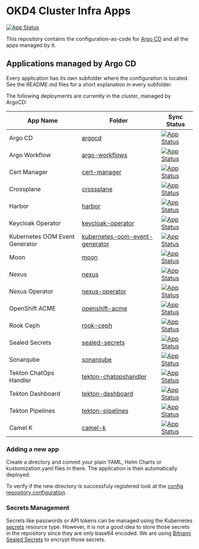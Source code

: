 # OKD4 Cluster Infra Apps

[![App Status](https://argocd.baloise.dev/api/badge?name=okd4-cluster-infra-apps-apps)](https://argocd.baloise.dev/applications/okd4-cluster-infra-apps-apps)

This repository contains the configuration-as-code for [Argo CD](https://argoproj.github.io/argo-cd/) and all the apps
managed by it.

## Applications managed by Argo CD

Every application has its own subfolder where the configuration is located. See the README.md files for a short
explanation in every subfolder.

The following deployments are currently in the cluster, managed by ArgoCD:

| App Name                   | Folder                                             | Sync Status                         |
| -------------------------- | -------------------------------------------------- | ------------------------------------|
| Argo CD                    |[argocd](argocd)                                    |[![App Status](https://argocd.baloise.dev/api/badge?name=argocd)](https://argocd.baloise.dev/applications/argocd)|
| Argo Workflow              |[argo-workflows](argo-workflows)                    |[![App Status](https://argocd.baloise.dev/api/badge?name=argo-workflows)](https://argocd.baloise.dev/applications/argo-workflows)|
| Cert Manager               |[cert-manager](cert-manager)                        |[![App Status](https://argocd.baloise.dev/api/badge?name=cert-manager)](https://argocd.baloise.dev/applications/cert-manager)|
| Crossplane                 |[crossplane](crossplane)                            |[![App Status](https://argocd.baloise.dev/api/badge?name=crossplane)](https://argocd.baloise.dev/applications/crossplane)|
| Harbor                     |[harbor](harbor)                                    |[![App Status](https://argocd.baloise.dev/api/badge?name=harbor)](https://argocd.baloise.dev/applications/harbor)|
| Keycloak Operator          |[keycloak-operator](keycloak-operator)              |[![App Status](https://argocd.baloise.dev/api/badge?name=keycloak-operator)](https://argocd.baloise.dev/applications/keycloak-operator)|
| Kubernetes OOM Event Generator        |[kubernetes-oom-event-generator](kubernetes-oom-event-generator)                    |[![App Status](https://argocd.baloise.dev/api/badge?name=kubernetes-oom-event-generator)](https://argocd.baloise.dev/applications/kubernetes-oom-event-generator)|
| Moon                       |[moon](moon-test)                                        |[![App Status](https://argocd.baloise.dev/api/badge?name=moon-test)](https://argocd.baloise.dev/applications/moon-test)|
| Nexus                      |[nexus](nexus)                                      |[![App Status](https://argocd.baloise.dev/api/badge?name=nexus)](https://argocd.baloise.dev/applications/nexus)|
| Nexus Operator             |[nexus-operator](nexus-operator)                    |[![App Status](https://argocd.baloise.dev/api/badge?name=nexus-operator)](https://argocd.baloise.dev/applications/nexus-operator)|
| OpenShift ACME             |[openshift-acme](openshift-acme)                    |[![App Status](https://argocd.baloise.dev/api/badge?name=openshift-acme)](https://argocd.baloise.dev/applications/openshift-acme)|
| Rook Ceph                  |[rook-ceph](rook-ceph)                              |[![App Status](https://argocd.baloise.dev/api/badge?name=rook-ceph)](https://argocd.baloise.dev/applications/rook-ceph)|
| Sealed Secrets             |[sealed-secrets](sealed-secrets)                    |[![App Status](https://argocd.baloise.dev/api/badge?name=sealed-secrets)](https://argocd.baloise.dev/applications/sealed-secrets)|
| Sonarqube                  |[sonarqube](sonarqube)                              |[![App Status](https://argocd.baloise.dev/api/badge?name=sonarqube)](https://argocd.baloise.dev/applications/sonarqube)|
| Tekton ChatOps Handler     |[tekton-chatopshandler](tekton-chatopshandler)      |[![App Status](https://argocd.baloise.dev/api/badge?name=tekton-chatopshandler)](https://argocd.baloise.dev/applications/tekton-chatopshandler)|
| Tekton Dashboard           |[tekton-dashboard](tekton-dashboard)                |[![App Status](https://argocd.baloise.dev/api/badge?name=tekton-dashboard)](https://argocd.baloise.dev/applications/tekton-dashboard)|
| Tekton Pipelines           |[tekton-pipelines](tekton-pipelines)                |[![App Status](https://argocd.baloise.dev/api/badge?name=tekton-pipelines)](https://argocd.baloise.dev/applications/tekton-pipelines)|
| Camel K                    |[camel-k](camel-k)                                  |[![App Status](https://argocd.baloise.dev/api/badge?name=camel-k)](https://argocd.baloise.dev/applications/camel-k)|

### Adding a new app

Create a directory and commit your plain YAML, Helm Charts or kustomization.yaml files in there. The application is then
automatically deployed.

To verify if the new directory is successfuly registered look at
the [config repository configuration](https://github.com/baloise-incubator/okd4-apps-root-config/blob/master/apps/okd4-cluster-infra-apps.yaml#L24)
.

### Secrets Management

Secrets like passwords or API tokens can be managed using the
Kubernetes [secrets](https://kubernetes.io/docs/concepts/configuration/secret/) resource type. However, it is not a good
idea to store those secrets in the repository since they are only base64 encoded. We are
using [Bitnami Sealed Secrets](sealed-secrets) to encrypt those secrets.


